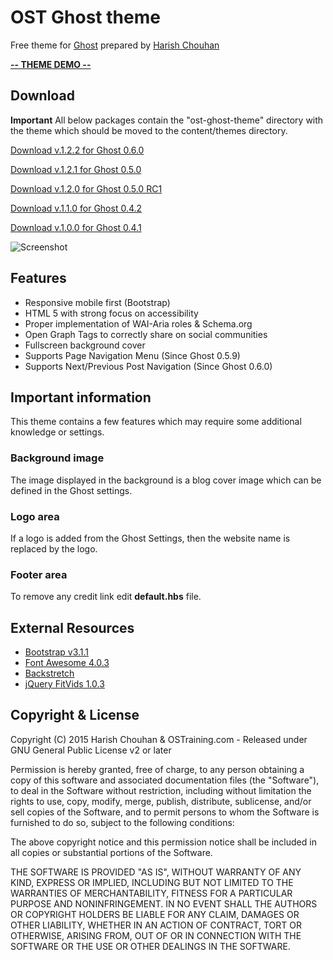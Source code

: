 # OST Ghost theme

Free theme for [Ghost](http://github.com/tryghost/ghost/) prepared by [Harish Chouhan](http://www.harishchouhancom/)

**[-- THEME DEMO --](http://ost-ghost-theme.harishchouhan.com/)**

## Download

**Important** All below packages contain the "ost-ghost-theme" directory with the theme which should be moved to the content/themes directory.

[Download v.1.2.2 for Ghost 0.6.0](https://github.com/hchouhan/OST-Ghost-Theme/releases/tag/1.2.2)

[Download v.1.2.1 for Ghost 0.5.0](https://github.com/hchouhan/OST-Ghost-Theme/releases/tag/1.2.1)

[Download v.1.2.0 for Ghost 0.5.0 RC1](https://github.com/hchouhan/OST-Ghost-Theme/releases/tag/1.2.0)

[Download v.1.1.0 for Ghost 0.4.2](https://github.com/hchouhan/OST-Ghost-Theme/releases/tag/1.1.0)

[Download v.1.0.0 for Ghost 0.4.1](https://github.com/hchouhan/OST-Ghost-Theme/releases/tag/1.0.0)

![Screenshot](http://discoverghost.com/content/images/2014/Mar/ost_demo.jpg)

## Features

* Responsive mobile first (Bootstrap)
* HTML 5 with strong focus on accessibility
* Proper implementation of WAI-Aria roles & Schema.org
* Open Graph Tags to correctly share on social communities
* Fullscreen background cover
* Supports Page Navigation Menu (Since Ghost 0.5.9)
* Supports Next/Previous Post Navigation (Since Ghost 0.6.0)

## Important information

This theme contains a few features which may require some additional knowledge or settings.

### Background image

The image displayed in the background is a blog cover image which can be defined in the Ghost settings.

### Logo area

If a logo is added from the Ghost Settings, then the website name is replaced by the logo.

### Footer area

To remove any credit link edit **default.hbs** file.


## External Resources

* [Bootstrap v3.1.1](http://getbootstrap.com)
* [Font Awesome 4.0.3](http://fontawesome.io)
* [Backstretch](http://srobbin.com/jquery-plugins/backstretch/)
* [jQuery FitVids 1.0.3](http://fitvidsjs.com/)

## Copyright & License

Copyright (C) 2015 Harish Chouhan & OSTraining.com - Released under GNU General Public License v2 or later

Permission is hereby granted, free of charge, to any person obtaining a copy of this software and associated documentation files (the "Software"), to deal in the Software without restriction, including without limitation the rights to use, copy, modify, merge, publish, distribute, sublicense, and/or sell copies of the Software, and to permit persons to whom the Software is furnished to do so, subject to the following conditions:

The above copyright notice and this permission notice shall be included in all copies or substantial portions of the Software.

THE SOFTWARE IS PROVIDED "AS IS", WITHOUT WARRANTY OF ANY KIND, EXPRESS OR IMPLIED, INCLUDING BUT NOT LIMITED TO THE WARRANTIES OF MERCHANTABILITY, FITNESS FOR A PARTICULAR PURPOSE AND
NONINFRINGEMENT. IN NO EVENT SHALL THE AUTHORS OR COPYRIGHT HOLDERS BE LIABLE FOR ANY CLAIM, DAMAGES OR OTHER LIABILITY, WHETHER IN AN ACTION OF CONTRACT, TORT OR OTHERWISE, ARISING FROM, OUT OF OR IN CONNECTION WITH THE SOFTWARE OR THE USE OR OTHER DEALINGS IN THE SOFTWARE.